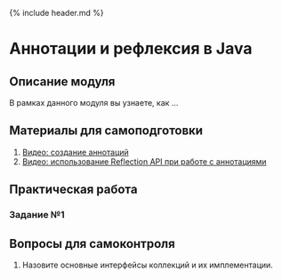 {% include header.md %}

Аннотации и рефлексия в Java
====================

Описание модуля
---------------------
В рамках данного модуля вы узнаете, как ...

Материалы для самоподготовки
---------------------
1. [Видео: создание аннотаций](https://www.youtube.com/watch?v=9BbxPd3GPeU)
1. [Видео: использование Reflection API при работе с аннотациями](https://www.youtube.com/watch?v=y8gkmqFvybs)

Практическая работа
---------------------
### Задание №1


Вопросы для самоконтроля
---------------------
1. Назовите основные интерфейсы коллекций и их имплементации.



